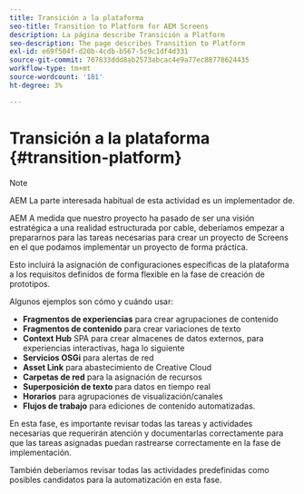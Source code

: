 ```yaml
---
title: Transición a la plataforma
seo-title: Transition to Platform for AEM Screens
description: La página describe Transición a Platform
seo-description: The page describes Transition to Platform
exl-id: e69f504f-d20b-4cdb-b567-5c9c1df4d331
source-git-commit: 707833ddd8ab2573abcac4e9a77ec88778624435
workflow-type: tm+mt
source-wordcount: '181'
ht-degree: 3%

---
```


# Transición a la plataforma {#transition-platform}

>[!NOTE]
>
>AEM La parte interesada habitual de esta actividad es un implementador de.

AEM A medida que nuestro proyecto ha pasado de ser una visión estratégica a una realidad estructurada por cable, deberíamos empezar a prepararnos para las tareas necesarias para crear un proyecto de Screens en el que podamos implementar un proyecto de forma práctica.

Esto incluirá la asignación de configuraciones específicas de la plataforma a los requisitos definidos de forma flexible en la fase de creación de prototipos.

Algunos ejemplos son cómo y cuándo usar:

* **Fragmentos de experiencias** para crear agrupaciones de contenido
* **Fragmentos de contenido** para crear variaciones de texto
* **Context Hub** SPA para crear almacenes de datos externos, para experiencias interactivas, haga lo siguiente
* **Servicios OSGi** para alertas de red
* **Asset Link** para abastecimiento de Creative Cloud
* **Carpetas de red** para la asignación de recursos
* **Superposición de texto** para datos en tiempo real
* **Horarios** para agrupaciones de visualización/canales
* **Flujos de trabajo** para ediciones de contenido automatizadas.

En esta fase, es importante revisar todas las tareas y actividades necesarias que requerirán atención y documentarlas correctamente para que las tareas asignadas puedan rastrearse correctamente en la fase de implementación.

También deberíamos revisar todas las actividades predefinidas como posibles candidatos para la automatización en esta fase.
